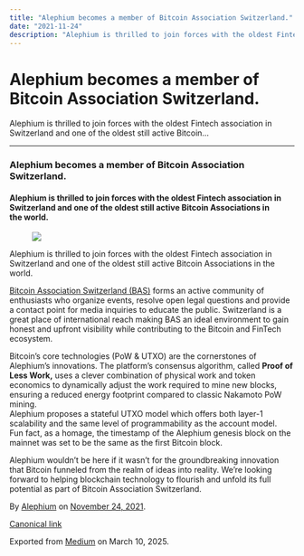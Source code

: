 ```yaml
---
title: "Alephium becomes a member of Bitcoin Association Switzerland."
date: "2021-11-24"
description: "Alephium is thrilled to join forces with the oldest Fintech association in Switzerland and one of the oldest still active Bitcoin…"
---
```


<div>

# Alephium becomes a member of Bitcoin Association Switzerland.

</div>

<div class="section p-summary" field="subtitle">

Alephium is thrilled to join forces with the oldest Fintech association in Switzerland and one of the oldest still active Bitcoin…

</div>

<div class="section e-content" field="body">

<div id="c6ad" class="section section section--body section--first section--last">

<div class="section-divider">

------------------------------------------------------------------------

</div>

<div class="section-content">

<div class="section-inner sectionLayout--insetColumn">

### Alephium becomes a member of Bitcoin Association Switzerland.

#### Alephium is thrilled to join forces with the oldest Fintech association in Switzerland and one of the oldest still active Bitcoin Associations in the world.

<figure id="bc45" class="graf graf--figure graf-after--h4">
<img src="https://cdn-images-1.medium.com/max/800/0*MUTMdE7ngWm9Wwtv" class="graf-image" data-image-id="0*MUTMdE7ngWm9Wwtv" data-width="768" data-height="378" data-is-featured="true" />
</figure>

Alephium is thrilled to join forces with the oldest Fintech association in Switzerland and one of the oldest still active Bitcoin Associations in the world.

<a href="https://www.bitcoinassociation.ch/" class="markup--anchor markup--p-anchor" data-href="https://www.bitcoinassociation.ch/" rel="noopener" target="_blank">Bitcoin Association Switzerland (BAS)</a> forms an active community of enthusiasts who organize events, resolve open legal questions and provide a contact point for media inquiries to educate the public. Switzerland is a great place of international reach making BAS an ideal environment to gain honest and upfront visibility while contributing to the Bitcoin and FinTech ecosystem.

Bitcoin’s core technologies (PoW & UTXO) are the cornerstones of Alephium’s innovations. The platform’s consensus algorithm, called **Proof of Less Work,** uses a clever combination of physical work and token economics to dynamically adjust the work required to mine new blocks, ensuring a reduced energy footprint compared to classic Nakamoto PoW mining.  
Alephium proposes a stateful UTXO model which offers both layer-1 scalability and the same level of programmability as the account model.   
Fun fact, as a homage, the timestamp of the Alephium genesis block on the mainnet was set to be the same as the first Bitcoin block.

Alephium wouldn’t be here if it wasn’t for the groundbreaking innovation that Bitcoin funneled from the realm of ideas into reality. We’re looking forward to helping blockchain technology to flourish and unfold its full potential as part of Bitcoin Association Switzerland.

</div>

</div>

</div>

</div>

By <a href="https://medium.com/@alephium" class="p-author h-card">Alephium</a> on [November 24, 2021](https://medium.com/p/2293fec16fc9).

<a href="https://medium.com/@alephium/alephium-becomes-a-member-of-bitcoin-association-switzerland-2293fec16fc9" class="p-canonical">Canonical link</a>

Exported from [Medium](https://medium.com) on March 10, 2025.
